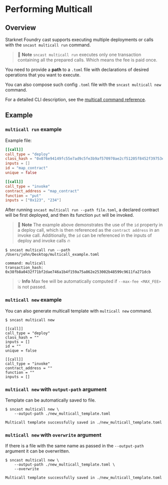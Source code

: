 # Performing Multicall

## Overview

Starknet Foundry cast supports executing multiple deployments or calls with the `sncast multicall run` command.

> 📝 **Note**
> `sncast multicall run` executes only one transaction containing all the prepared calls. Which means the fee is paid once.

You need to provide a **path** to a `.toml` file with declarations of desired operations that you want to execute.

You can also compose such config `.toml` file with the `sncast multicall new` command.

For a detailed CLI description, see the [multicall command reference](../appendix/cast/multicall/multicall.md).

## Example

### `multicall run` example

Example file:

```toml
[[call]]
call_type = "deploy"
class_hash = "0x076e94149fc55e7ad9c5fe3b9af570970ae2cf51205f8452f39753e9497fe849"
inputs = []
id = "map_contract"
unique = false

[[call]]
call_type = "invoke"
contract_address = "map_contract"
function = "put"
inputs = ["0x123", "234"]
```

After running `sncast multicall run --path file.toml`, a declared contract will be first deployed, and then its function `put` will be invoked.

> 📝 **Note**
> The example above demonstrates the use of the `id` property in a deploy call, which is then referenced as the `contract address` in an invoke call.
Additionally, the `id` can be referenced in the inputs of deploy and invoke calls 🔥

```shell
$ sncast multicall run --path /Users/john/Desktop/multicall_example.toml

command: multicall
transaction_hash: 0x38fb8a0432f71bf2dae746a1b4f159a75a862e253002b48599c9611fa271dcb
```

> 💡 **Info**
> Max fee will be automatically computed if `--max-fee <MAX_FEE>` is not passed.


### `multicall new` example

You can also generate multicall template with `multicall new` command.

```shell
$ sncast multicall new

[[call]]
call_type = "deploy"
class_hash = ""
inputs = []
id = ""
unique = false

[[call]]
call_type = "invoke"
contract_address = ""
function = ""
inputs = []
```

### `multicall new` with `output-path` argument

Template can be automatically saved to file.

```shell
$ sncast multicall new \
    --output-path ./new_multicall_template.toml

Multicall template successfully saved in ./new_multicall_template.toml
```

### `multicall new` with `overwrite` argument

If there is a file with the same name as passed in the `--output-path` argument it can be overwritten.

```shell
$ sncast multicall new \
    --output-path ./new_multicall_template.toml \
    --overwrite

Multicall template successfully saved in ./new_multicall_template.toml
```

